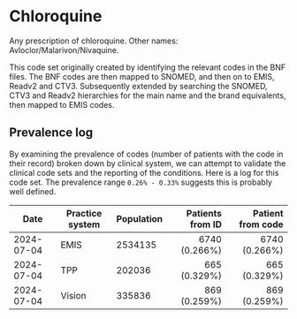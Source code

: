 # Chloroquine

Any prescription of chloroquine. Other names: Avloclor/Malarivon/Nivaquine.

This code set originally created by identifying the relevant codes in the BNF files. The BNF codes are then mapped to SNOMED, and then on to EMIS, Readv2 and CTV3. Subsequently extended by searching the SNOMED, CTV3 and Readv2 hierarchies for the main name and the brand equivalents, then mapped to EMIS codes.

## Prevalence log

By examining the prevalence of codes (number of patients with the code in their record) broken down by clinical system, we can attempt to validate the clinical code sets and the reporting of the conditions. Here is a log for this code set. The prevalence range `0.26% - 0.33%` suggests this is probably well defined.

| Date       | Practice system | Population | Patients from ID | Patient from code |
| ---------- | --------------- | ---------- | ---------------: | ----------------: |
| 2024-07-04 | EMIS            | 2534135    |    6740 (0.266%) |     6740 (0.266%) |
| 2024-07-04 | TPP             | 202036     |     665 (0.329%) |      665 (0.329%) |
| 2024-07-04 | Vision          | 335836     |     869 (0.259%) |      869 (0.259%) |
